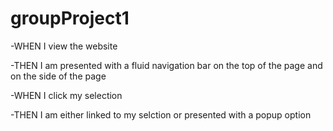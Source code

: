 # groupProject1

-WHEN I view the website

-THEN I am presented with a fluid navigation bar on the top of the page and on the side of the page

-WHEN I click my selection

-THEN I am either linked to my selction or presented with a popup option
